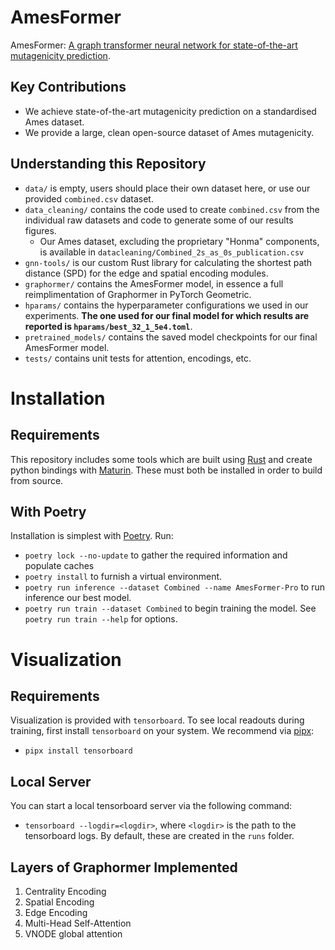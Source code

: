 # AmesFormer
AmesFormer: [A graph transformer neural network for state-of-the-art mutagenicity prediction](https://chemrxiv.org/engage/api-gateway/chemrxiv/assets/orp/resource/item/66fd0cd5cec5d6c142e23a70/original/amesformer-a-graph-transformer-neural-network-for-mutagenicity-prediction.pdf).

## Key Contributions
* We achieve state-of-the-art mutagenicity prediction on a standardised Ames dataset.
* We provide a large, clean open-source dataset of Ames mutagenicity.

## Understanding this Repository
* `data/` is empty, users should place their own dataset here, or use our provided `combined.csv` dataset.
* `data_cleaning/` contains the code used to create `combined.csv` from the individual raw datasets and code to generate some of our results figures.
    * Our Ames dataset, excluding the proprietary "Honma" components, is available in `datacleaning/Combined_2s_as_0s_publication.csv`
* `gnn-tools/` is our custom Rust library for calculating the shortest path distance (SPD) for the edge and spatial encoding modules.
* `graphormer/` contains the AmesFormer model, in essence a full reimplimentation of Graphormer in PyTorch Geometric.
* `hparams/` contains the hyperparameter configurations we used in our experiments. **The one used for our final model for which results are reported is `hparams/best_32_1_5e4.toml`**.
* `pretrained_models/` contains the saved model checkpoints for our final AmesFormer model.
* `tests/` contains unit tests for attention, encodings, etc.

# Installation
## Requirements
This repository includes some tools which are built using [Rust](https://www.rust-lang.org/) and create python bindings with [Maturin](https://github.com/PyO3/maturin).  These must both be installed in order to build from source.

## With Poetry
Installation is simplest with [Poetry](https://python-poetry.org/docs/). Run:
- `poetry lock --no-update` to gather the required information and populate caches
- `poetry install` to furnish a virtual environment.
- `poetry run inference --dataset Combined --name AmesFormer-Pro` to run inference our best model.
- `poetry run train --dataset Combined` to begin training the model.  See `poetry run train --help` for options.

# Visualization
## Requirements
Visualization is provided with `tensorboard`.  To see local readouts during training, first install `tensorboard` on your system.  We recommend via [pipx](https://github.com/pypa/pipx):
- `pipx install tensorboard`

## Local Server
You can start a local tensorboard server via the following command:
- `tensorboard --logdir=<logdir>`, where `<logdir>` is the path to the tensorboard logs.  By default, these are created in the `runs` folder.


## Layers of Graphormer Implemented
1. Centrality Encoding
2. Spatial Encoding
3. Edge Encoding
4. Multi-Head Self-Attention
5. VNODE global attention